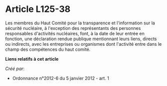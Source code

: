 # Article L125-38

Les membres du Haut Comité pour la transparence et l'information sur la sécurité nucléaire, à l'exception des représentants
des personnes responsables d'activités nucléaires, font, à la date de leur entrée en fonction, une déclaration rendue
publique mentionnant leurs liens, directs ou indirects, avec les entreprises ou organismes dont l'activité entre dans le
champ des compétences du haut comité.

**Liens relatifs à cet article**

_Créé par_:

  - Ordonnance n°2012-6 du 5 janvier 2012 - art. 1
